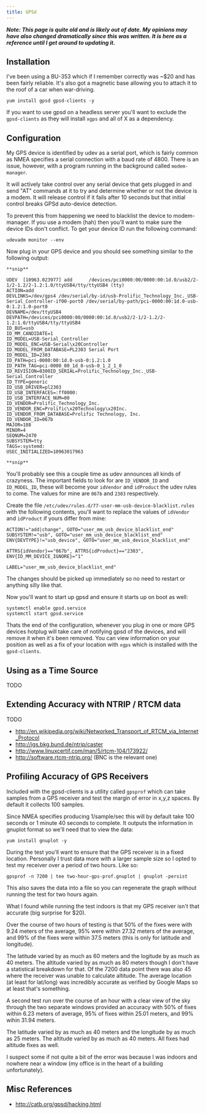 ```yaml
---
title: GPSd
---
```


***Note: This page is quite old and is likely out of date. My opinions may have
also changed dramatically since this was written. It is here as a reference
until I get around to updating it.***

## Installation

I've been using a BU-353 which if I remember correctly was ~$20 and has been
fairly reliable. It's also got a magnetic base allowing you to attach it to the
roof of a car when war-driving.

```
yum install gpsd gpsd-clients -y
```

If you want to use gpsd on a headless server you'll want to exclude the
`gpsd-clients` as they will install `xgps` and all of X as a dependency.

## Configuration

My GPS device is identified by udev as a serial port, which is fairly common as
NMEA specifies a serial connection with a baud rate of 4800. There is an issue,
however, with a program running in the background called `modem-manager`.

It will actively take control over any serial device that gets plugged in and
send "AT" commands at it to try and determine whether or not the device is a
modem.  It will release control if it fails after 10 seconds but that initial
control breaks GPSd auto-device detection.

To prevent this from happening we need to blacklist the device to
modem-manager. If you use a modem (hah) then you'll want to make sure the
device IDs don't conflict. To get your device ID run the following command:

```
udevadm monitor --env
```

Now plug in your GPS device and you should see something similar to the
following output:

```
**snip**

UDEV  [10963.023977] add      /devices/pci0000:00/0000:00:1d.0/usb2/2-1/2-1.2/2-1.2:1.0/ttyUSB4/tty/ttyUSB4 (tty)
ACTION=add
DEVLINKS=/dev/gps4 /dev/serial/by-id/usb-Prolific_Technology_Inc._USB-Serial_Controller-if00-port0 /dev/serial/by-path/pci-0000:00:1d.0-usb-0:1.2:1.0-port0
DEVNAME=/dev/ttyUSB4
DEVPATH=/devices/pci0000:00/0000:00:1d.0/usb2/2-1/2-1.2/2-1.2:1.0/ttyUSB4/tty/ttyUSB4
ID_BUS=usb
ID_MM_CANDIDATE=1
ID_MODEL=USB-Serial_Controller
ID_MODEL_ENC=USB-Serial\x20Controller
ID_MODEL_FROM_DATABASE=PL2303 Serial Port
ID_MODEL_ID=2303
ID_PATH=pci-0000:00:1d.0-usb-0:1.2:1.0
ID_PATH_TAG=pci-0000_00_1d_0-usb-0_1_2_1_0
ID_REVISION=0300ID_SERIAL=Prolific_Technology_Inc._USB-Serial_Controller
ID_TYPE=generic
ID_USB_DRIVER=pl2303
ID_USB_INTERFACES=:ff0000:
ID_USB_INTERFACE_NUM=00
ID_VENDOR=Prolific_Technology_Inc.
ID_VENDOR_ENC=Prolific\x20Technology\x20Inc.
ID_VENDOR_FROM_DATABASE=Prolific Technology, Inc.
ID_VENDOR_ID=067b
MAJOR=188
MINOR=4
SEQNUM=2470
SUBSYSTEM=tty
TAGS=:systemd:
USEC_INITIALIZED=10963017963

**snip**
```

You'll probably see this a couple time as udev announces all kinds of
crazyness. The important fields to look for are `ID_VENDOR_ID` and
`ID_MODEL_ID`, these will become your `idVendor` and `idProduct` the udev rules
to come. The values for mine are `067b` and `2303` respectively.

Create the file `/etc/udev/rules.d/77-user-mm-usb-device-blacklist.rules` with
the following contents, you'll want to replace the values of `idVendor` and
`idProduct` if yours differ from mine:

```
ACTION!="add|change", GOTO="user_mm_usb_device_blacklist_end"
SUBSYSTEM!="usb", GOTO="user_mm_usb_device_blacklist_end"
ENV{DEVTYPE}!="usb_device", GOTO="user_mm_usb_device_blacklist_end"

ATTRS{idVendor}=="067b", ATTRS{idProduct}=="2303", ENV{ID_MM_DEVICE_IGNORE}="1"

LABEL="user_mm_usb_device_blacklist_end"
```

The changes should be picked up immediately so no need to restart or anything
silly like that.

Now you'll want to start up gpsd and ensure it starts up on boot as well:

```
systemctl enable gpsd.service
systemctl start gpsd.service
```

Thats the end of the configuration, whenever you plug in one or more GPS
devices hotplug will take care of notifying gpsd of the devices, and will
remove it when it's been removed. You can view information on your position as
well as a fix of your location with `xgps` which is installed with the
`gpsd-clients`.

## Using as a Time Source

TODO

## Extending Accuracy with NTRIP / RTCM data

TODO

* http://en.wikipedia.org/wiki/Networked_Transport_of_RTCM_via_Internet_Protocol
* http://igs.bkg.bund.de/ntrip/caster
* http://www.linuxcertif.com/man/5/rtcm-104/173922/
* http://software.rtcm-ntrip.org/ (BNC is the relevant one)

## Profiling Accuracy of GPS Receivers

Included with the gpsd-clients is a utility called `gpsprof` which can take
samples from a GPS receiver and test the margin of error in x,y,z spaces. By
default it collects 100 samples.

Since NMEA specifies producing 1/sample/sec this will by default take 100
seconds or 1 minute 40 seconds to complete. It outputs the information in
gnuplot format so we'll need that to view the data:

```
yum install gnuplot -y
```

During the test you'll want to ensure that the GPS receiver is in a fixed
location. Personally I trust data more with a larger sample size so I opted to
test my receiver over a period of two hours. Like so:

```
gpsprof -n 7200 | tee two-hour-gps-prof.gnuplot | gnuplot -persist
```

This also saves the data into a file so you can regenerate the graph without
running the test for two hours again.

What I found while running the test indoors is that my GPS receiver isn't that
accurate (big surprise for $20).

Over the course of two hours of testing is that 50% of the fixes were with 9.24
meters of the average, 95% were within 27.32 meters of the average, and 99% of
the fixes were within 37.5 meters (this is only for latitude and longitude).

The latitude varied by as much as 60 meters and the logitude by as much as 40
meters. The altitude varied by as much as 80 meters though I don't have a
statistical breakdown for that. Of the 7200 data point there was also 45 where
the receiver was unable to calculate altitude. The average location (at least
for lat/long) was incredibly accurate as verified by Google Maps so at least
that's something.

A second test run over the course of an hour with a clear view of the sky
through the two separate windows provided an accuracy with 50% of fixes within
6.23 meters of average, 95% of fixes within 25.01 meters, and 99% wihin 31.94
meters.

The latitude varied by as much as 40 meters and the longitude by as much as 25
meters. The altitude varied by as much as 40 meters. All fixes had altitude
fixes as well.

I suspect some if not quite a bit of the error was because I was indoors and
nowhere near a window (my office is in the heart of a building unfortunately).

## Misc References

* http://catb.org/gpsd/hacking.html
